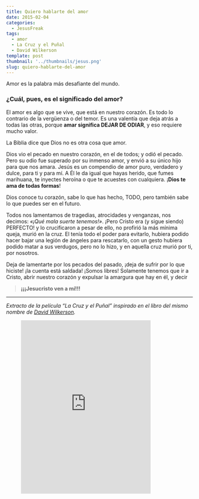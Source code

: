 ```yaml
---
title: Quiero hablarte del amor
date: 2015-02-04
categories:
  - JesusFreak
tags:
  - amor
  - La Cruz y el Puñal
  - David Wilkerson
template: post
thumbnail: '../thumbnails/jesus.png'
slug: quiero-hablarte-del-amor
---
```


Amor es la palabra más desafiante del mundo.

### ¿Cuál, pues, es el significado del amor?

El amor es algo que se vive, que está en nuestro corazón. Es todo lo contrario de la vergüenza o del temor. Es una valentía que deja atrás a todas las otras, porque **amar significa DEJAR DE ODIAR**, y eso requiere mucho valor.

La Biblia dice que Dios no es otra cosa que amor.

Dios vio el pecado en nuestro corazón, en el de todos; y odió el pecado. Pero su odio fue superado por su inmenso amor, y envió a su único hijo para que nos amara. Jesús es un compendio de amor puro, verdadero y dulce, para ti y para mí. A Él le da igual que hayas herido, que fumes marihuana, te inyectes heroína o que te acuestes con cualquiera. ¡**Dios te ama de todas formas**!

Dios conoce tu corazón, sabe lo que has hecho, TODO, pero también sabe lo que puedes ser en el futuro.

Todos nos lamentamos de tragedias, atrocidades y venganzas, nos decimos: _«¡Qué mala suerte tenemos!»_. ¡Pero Cristo era (y sigue siendo) PERFECTO! y lo crucificaron a pesar de ello, no profirió la más mínima queja, murió en la cruz. El tenía todo el poder para evitarlo, hubiera podido hacer bajar una legión de ángeles para rescatarlo, con un gesto hubiera podido matar a sus verdugos, pero no lo hizo, y en aquella cruz murió por ti, por nosotros.

Deja de lamentarte por los pecados del pasado, ¡deja de sufrir por lo que hiciste! ¡la cuenta está saldada! ¡Somos libres! Solamente tenemos que ir a Cristo, abrir nuestro corazón y expulsar la amargura que hay en él, y decir

> **¡¡¡Jesucristo ven a mí!!!**

---

_Extracto de la película “La Cruz y el Puñal” inspirado en el libro del mismo nombre de_ [_David Wilkerson_](http://es.wikipedia.org/wiki/David_Wilkerson)_._

<figure>
<iframe src="https://bandcamp.com/EmbeddedPlayer/v=2/track=1548366573/size=large/linkcol=0084B4/notracklist=true/twittercard=true/" width="350" height="467" frameborder="0" scrolling="no"></iframe>
</figure>
